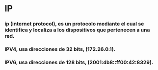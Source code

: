 # IP
### ip (internet protocol), es un protocolo mediante el cual se identifica y localiza a los dispositivos que pertenecen a una red.
### IPV4, usa direcciones de 32 bits, (172.26.0.1).
### IPV6, usa direcciones de 128 bits, (2001:db8::ff00:42:8329).

